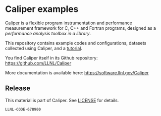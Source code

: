 # Caliper examples

[Caliper](https://github.com/LLNL/Caliper) is a flexible program
instrumentation and performance measurement framework for C, C++ and
Fortran programs, designed as a *performance analysis toolbox in a
library*.

This repository contains example codes and configurations, datasets
collected using Caliper, and a
[tutorial](https://github.com/LLNL/caliper-examples/tree/master/tutorial).

You find Caliper itself in its Github repository: 
https://github.com/LLNL/Caliper

More documentation is available here:
https://software.llnl.gov/Caliper


Release
------------------------------------------

This material is part of Caliper. See 
[LICENSE](https://github.com/LLNL/Caliper/blob/master/LICENSE) 
for details.

``LLNL-CODE-678900``
